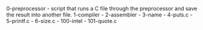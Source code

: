 0-preprocessor - script that runs a C file through the preprocessor and save the result into another file.
1-compiler - 
2-assembler - 
3-name - 
4-puts.c - 
5-printf.c - 
6-size.c - 
100-intel - 
101-quote.c

